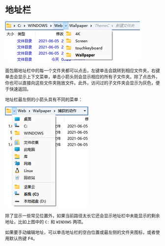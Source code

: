 # 地址栏
![](images/地址栏/面包屑.png)

面包屑地址栏中的每一个文件夹都可以点击，左键单击会跳转到相应文件夹，右键单击会显示上下文菜单，单击小箭头则会显示相应的所有子文件夹。除了点击外，你也可以直接向这些文件夹拖放文件。此外，访问过的子文件夹会显示为灰色，便于快速返回。

地址栏最左侧的小箭头具有不同的菜单：

![](images/地址栏/面包屑-菜单.png)

除了显示一些常见位置外，如果当前路径太长它还会显示地址栏中未能显示的剩余地址，比如上图中的 `C:` 和 `WINDOWS` 两项。

如果要手动编辑地址，可以单击地址栏的空白位置或最左侧的文件夹图标，或者使用默认热键 <kbd>F4</kbd>。